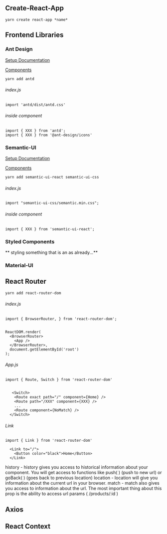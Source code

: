 Create-React-App
-----
```yarn create react-app *name*```


Frontend Libraries
-----
### Ant Design

[Setup Documentation](https://ant.design/docs/react/use-with-create-react-app)

[Components](https://ant.design/components/button/)  

```yarn add antd```    

###### *index.js*
```import 'antd/dist/antd.css'```  

###### *inside component*
```
import { XXX } from 'antd';
import { XXX } from '@ant-design/icons'
```   

### Semantic-UI  

[Setup Documentation](https://react.semantic-ui.com/usage)

[Components](https://react.semantic-ui.com/collections/grid/)   
  
```yarn add semantic-ui-react semantic-ui-css```

###### *index.js*
```import "semantic-ui-css/semantic.min.css";```  

###### *inside component*
```import { XXX } from 'semantic-ui-react';```



### Styled Components

** styling something that is an as already...**
### Material-UI


React Router
-----
```yarn add react-router-dom```

###### *index.js*
```
import { BrowserRouter, } from 'react-router-dom';  


ReactDOM.render(
  <BrowserRouter>
    <App />
  </BrowserRouter>,
  document.getElementById('root')
);
```
###### *App.js*

```
import { Route, Switch } from 'react-router-dom'  


   <Switch>
    <Route exact path="/" component={Home} />
    <Route path="/XXX" component={XXX} />
    ...
    <Route component={NoMatch} />
  </Switch>
```

###### *Link*

```
import { Link } from 'react-router-dom'  

  <Link to="/">
    <Button color="black">Home</Button>
  </Link>
```

history -  history gives you access to historical information about your component. You will get access to functions like push( ) (push to new url) or goBack( ) (goes back to previous location)
location -  location will give you information about the current url in your browser.
match  -  match also gives you access to information about the url. The most important thing about this prop is the ability to access url params ( /products/:id )


Axios
-----



React Context
-----




